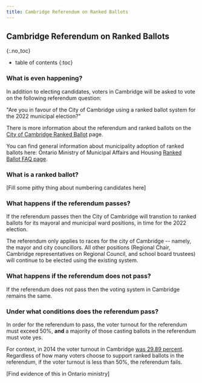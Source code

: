 ```yaml
---
title: Cambridge Referendum on Ranked Ballots
---
```


Cambridge Referendum on Ranked Ballots 
--------------------------------------
{:.no_toc}

* table of contents
{:toc}

### What is even happening?

In addition to electing candidates, voters in Cambridge will be asked
to vote on the following referendum question: 

<p class="bigtext">"Are you in favour of the City of Cambridge using a
ranked ballot system for the 2022 municipal election?"</p>

There is more information about the referendum and
ranked ballots on the [City of Cambridge Ranked
Ballot](https://www.cambridge.ca/en/learn-about/ranked-ballot-voting.aspx)
page. 

You can find general information about municipality adoption of ranked
ballots here: Ontario Ministry of Municipal
Affairs and Housing [Ranked Ballot FAQ
page](http://www.mah.gov.on.ca/Page11122.aspx). 


### What is a ranked ballot? 

[Fill some pithy thing about numbering candidates here]

### What happens if the referendum passes?

If the referendum passes then the City of Cambridge will transtion to
ranked ballots for its mayoral and municipal ward positions, in time
for the 2022 election.

The referendum only applies to races for the city of Cambridge --
namely, the mayor and city councillors. All other positions (Regional
Chair, Cambridge representatives on Regional Council, and school board
trustees) will continue to be elected using the existing system. 


### What happens if the referendum does not pass?

If the referendum does not pass then the voting system in Cambridge
remains the same.  

### Under what conditions does the referendum pass?

In order for the referendum to pass, the voter turnout for the
referendum must exceed 50%, **and** a majority of those casting
ballots in the referendum
must vote yes. 

For context, in 2014 the voter turnout in Cambridge [was 29.89
percent](http://www.cbc.ca/news/canada/kitchener-waterloo/voter-turnout-in-waterloo-region-stagnant-overall-1.2815625). 
Regardless of how many voters choose to support ranked ballots in the
referendum, if the voter turnout is less than 50%, the referendum
fails. 

[Find evidence of this in Ontario ministry]

